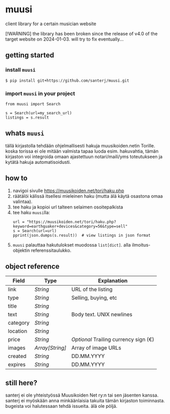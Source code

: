 # muusi

client library for a certain musician website

[!WARNING]
the library has been broken since the release of v4.0 of the target website on 2024-01-03. will try to fix eventually...

## getting started

### install `muusi`

```
$ pip install git+https://github.com/santerj/muusi.git
```

### import `muusi` in your project

```
from muusi import Search

s = Search(url=my_search_url)
listings = s.result
```

## whats `muusi`

tällä kirjastolla tehdään ohjelmallisesti hakuja muusikoiden.netin Torille. koska torissa ei ole mitään valmista tapaa luoda esim. hakuvahtia, tämän kirjaston voi integroida omaan ajastettuun notari/maili/yms toteutukseen ja kytätä hakuja automatisoidusti.

## how to

1. navigoi sivulle https://muusikoiden.net/tori/haku.php
2. räätälöi kälissä itsellesi mieleinen haku (mutta älä käytä osastona omaa valintaa).
3. tee haku ja kopioi url talteen selaimen osoitepalkista
4. tee haku `muusi`lla:
    ```
    url = "https://muusikoiden.net/tori/haku.php?keyword=earthquaker+devices&category=56&type=sell"
    s = Search(url=url)
    pprint(json.dumps(s.result))  # view listings in json format
    ```
5. `muusi` palauttaa hakutulokset muodossa `list[dict]`. alla ilmoitus-objektin referenssitaulukko.


## object reference

| **Field** | **Type**        | **Explanation**                          |
|-----------|-----------------|------------------------------------------|
| link      | _String_        | URL of the listing                       |
| type      | _String_        | Selling, buying, etc                     |
| title     | _String_        |                                          |
| text      | _String_        | Body text. UNIX newlines                 |
| category  | _String_        |                                          |
| location  | _String_        |                                          |
| price     | _String_        | _Optional_ Trailing currency sign (€)    |
| images    | _Array[String]_ | Array of image URLs                      |
| created   | _String_        | DD.MM.YYYY                               |
| expires   | _String_        | DD.MM.YYYY                               |

## still here?

santerj ei ole yhteistyössä Muusikoiden Net ry:n tai sen jäsenten kanssa. santerj ei myöskään anna minkäänlaisia takuita tämän kirjaston toiminnasta. bugeista voi halutessaan tehdä issueita. älä ole pöljä.

